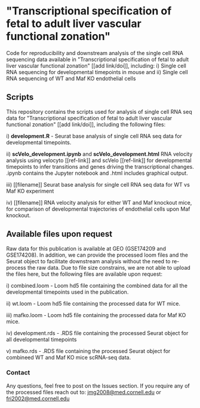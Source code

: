 # "Transcriptional specification of fetal to adult liver  vascular functional zonation"
Code for reproducibility and downstream analysis of the single cell RNA sequencing data available in "Transcriptional specification of fetal to adult liver  vascular functional zonation" [[add link/doi]], including: i) Single cell RNA sequencing for developmental timepoints in mouse and ii) Single cell RNA sequencing of WT and Maf KO endothelial cells

## Scripts
This repository contains the scripts used for analysis of single cell RNA seq data for "Transcriptional specification of fetal to adult liver  vascular functional zonation" [[add link/doi]], including the following files:
</p>
i) <strong>development.R</strong> - Seurat base analysis of single cell RNA seq data for developmental timepoints.
</p>
ii) <strong>scVelo_development.ipynb</strong> and <strong>scVelo_development.html</strong> RNA velocity analysis using velocyto [[ref-link]] and scVelo [[ref-link]] for developmental timepoints to infer transitions and genes driving the transcriptional changes. .ipynb contains the Jupyter notebook and .html includes graphical output.
</p>
iii) [[filename]] Seurat base analysis for single cell RNA seq data for WT vs Maf KO experiment
</p>
iv) [[filename]] RNA velocity analysis for either WT and Maf knockout mice, for comparison of developmental trajectories of endothelial cells upon Maf knockout.

## Available files upon request
Raw data for this publication is available at GEO (GSE174209 and GSE174208). In addition, we can provide the processed loom files and the Seurat object to facilitate downstream analysis without the need to re-process the raw data. Due to file size constrains, we are not able to upload the files here, but the following files are available upon request:
</p>
i) combined.loom - Loom hd5 file containing the combined data for all the developmental timepoints used in the publication.
</p>
ii) wt.loom - Loom hd5 file containing the processed data for WT mice.
</p>
iii) mafko.loom - Loom hd5 file containing the processed data for Maf KO mice.
</p>
iv) development.rds - .RDS file containing the processed Seurat object for all developmental timepoints
</p>
v) mafko.rds - .RDS file containing the processed Seurat object for combineed WT and Maf KO mice scRNA-seq data.

### Contact
Any questions, feel free to post on the Issues section. If you require any of the processed files reach out to:
jmg2008@med.cornell.edu or fri2002@med.cornell.edu
